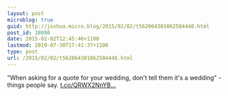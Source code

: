 ```yaml
---
layout: post
microblog: true
guid: http://joshua.micro.blog/2015/02/02/t562064301062504448.html
post_id: 38998
date: 2015-02-02T12:45:46+1100
lastmod: 2019-07-30T17:41:37+1100
type: post
url: /2015/02/02/t562064301062504448.html
---
```

"When asking for a quote for your wedding, don't tell them it's a wedding" - things people say. [t.co/QRWX2NnYB...](http://t.co/QRWX2NnYBC)
